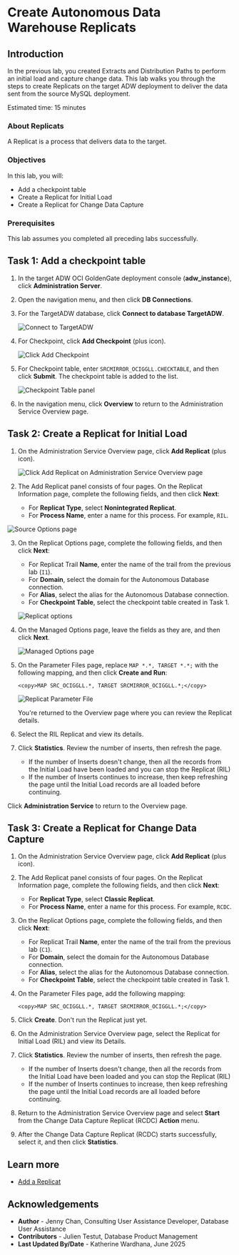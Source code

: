 # Create Autonomous Data Warehouse Replicats

## Introduction

In the previous lab, you created Extracts and Distribution Paths to perform an initial load and capture change data. This lab walks you through the steps to create Replicats on the target ADW deployment to deliver the data sent from the source MySQL deployment.

Estimated time: 15 minutes

### About Replicats

A Replicat is a process that delivers data to the target.

### Objectives

In this lab, you will:
* Add a checkpoint table
* Create a Replicat for Initial Load
* Create a Replicat for Change Data Capture

### Prerequisites

This lab assumes you completed all preceding labs successfully.

## Task 1: Add a checkpoint table

1.  In the target ADW OCI GoldenGate deployment console (**adw_instance**), click **Administration Server**.

2.  Open the navigation menu, and then click **DB Connections**.

3.  For the TargetADW database, click **Connect to database TargetADW**.

    ![Connect to TargetADW](./images/01-03-dbconnect.png " ")

4.  For Checkpoint, click **Add Checkpoint** (plus icon).

    ![Click Add Checkpoint](./images/01-04-add-checkpoint.png " ")

6.  For Checkpoint table, enter `SRCMIRROR_OCIGGLL.CHECKTABLE`, and then click **Submit**. The checkpoint table is added to the list.

    ![Checkpoint Table panel](./images/01-05-checkpoint-panel.png " ")

7.  In the navigation menu, click **Overview** to return to the Administration Service Overview page.

## Task 2: Create a Replicat for Initial Load

1.  On the Administration Service Overview page, click **Add Replicat** (plus icon).

    ![Click Add Replicat on Administration Service Overview page](./images/02-01-add-replicat.png " ")

2. The Add Replicat panel consists of four pages. On the Replicat Information page, complete the following fields, and then click **Next**:

    * For **Replicat Type**, select **Nonintegrated Replicat**.
    * For **Process Name**, enter a name for this process. For example, `RIL`.

  ![Source Options page](./images/02-02-replicat-type.png " ")

3. On the Replicat Options page, complete the following fields, and then click **Next**:

    * For Replicat Trail **Name**, enter the name of the trail from the previous lab (`I1`). 
    * For **Domain**, select the domain for the Autonomous Database connection.
    * For **Alias**, select the alias for the Autonomous Database connection.
    * For **Checkpoint Table**, select the checkpoint table created in Task 1.

    ![Replicat options](./images/02-03-replicat-options.png " ")

4. On the Managed Options page, leave the fields as they are, and then click **Next**.

    ![Managed Options page](./images/02-04-man-opts.png " ")

5.  On the Parameter Files page, replace `MAP *.*, TARGET *.*;` with the following mapping, and then click **Create and Run**:

    ```
    <copy>MAP SRC_OCIGGLL.*, TARGET SRCMIRROR_OCIGGLL.*;</copy>
    ```

    ![Replicat Parameter File](./images/02-05-params.png " ")

    You're returned to the Overview page where you can review the Replicat details.

6.  Select the RIL Replicat and view its details.

7.  Click **Statistics**. Review the number of inserts, then refresh the page.
    * If the number of Inserts doesn't change, then all the records from the Initial Load have been loaded and you can stop the Replicat (RIL)
    * If the number of Inserts continues to increase, then keep refreshing the page until the Initial Load records are all loaded before continuing.

Click **Administration Service** to return to the Overview page.

## Task 3: Create a Replicat for Change Data Capture

1.  On the Administration Service Overview page, click **Add Replicat** (plus icon).

2. The Add Replicat panel consists of four pages. On the Replicat Information page, complete the following fields, and then click **Next**:

    * For **Replicat Type**, select **Classic Replicat**.
    * For **Process Name**, enter a name for this process. For example, `RCDC`.

3. On the Replicat Options page, complete the following fields, and then click **Next**:

    * For Replicat Trail **Name**, enter the name of the trail from the previous lab (`C1`). 
    * For **Domain**, select the domain for the Autonomous Database connection.
    * For **Alias**, select the alias for the Autonomous Database connection.
    * For **Checkpoint Table**, select the checkpoint table created in Task 1.

4.  On the Parameter Files page, add the following mapping:

    ```
    <copy>MAP SRC_OCIGGLL.*, TARGET SRCMIRROR_OCIGGLL.*;</copy>
    ```

5.  Click **Create**. Don't run the Replicat just yet.

6.  On the Administration Service Overview page, select the Replicat for Initial Load (RIL) and view its Details.

7.  Click **Statistics**. Review the number of inserts, then refresh the page.
    * If the number of Inserts doesn't change, then all the records from the Initial Load have been loaded and you can stop the Replicat (RIL)
    * If the number of Inserts continues to increase, then keep refreshing the page until the Initial Load records are all loaded before continuing.

8.  Return to the Administration Service Overview page and select **Start** from the Change Data Capture Replicat (RCDC) **Action** menu.

9.  After the Change Data Capture Replicat (RCDC) starts successfully, select it, and then click **Statistics**.

## Learn more

* [Add a Replicat](https://docs.oracle.com/en/cloud/paas/goldengate-service/cress/index.html)

## Acknowledgements
* **Author** - Jenny Chan, Consulting User Assistance Developer, Database User Assistance
* **Contributors** -  Julien Testut, Database Product Management
* **Last Updated By/Date** - Katherine Wardhana, June 2025
